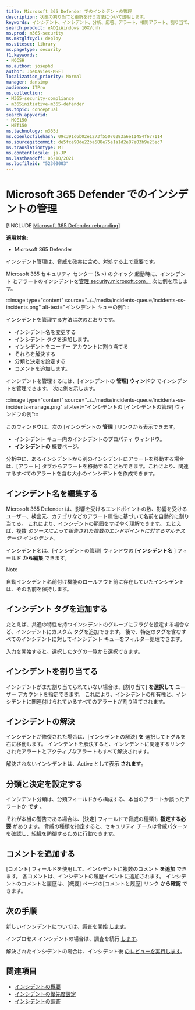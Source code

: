 ```yaml
---
title: Microsoft 365 Defender でのインシデントの管理
description: 状態の割り当てと更新を行う方法について説明します。
keywords: インシデント、インシデント、分析、応答、アラート、相関アラート、割り当て、更新、状態、管理、分類、microsoft、365、m365
search.product: eADQiWindows 10XVcnh
ms.prod: m365-security
ms.mktglfcycl: deploy
ms.sitesec: library
ms.pagetype: security
f1.keywords:
- NOCSH
ms.author: josephd
author: JoeDavies-MSFT
localization_priority: Normal
manager: dansimp
audience: ITPro
ms.collection:
- M365-security-compliance
- m365initiative-m365-defender
ms.topic: conceptual
search.appverid:
- MOE150
- MET150
ms.technology: m365d
ms.openlocfilehash: 09c391d6b02e1273f55070283a6e11454f677114
ms.sourcegitcommit: de5fce90de22ba588e75e1a1d2e87e03b9e25ec7
ms.translationtype: MT
ms.contentlocale: ja-JP
ms.lasthandoff: 05/10/2021
ms.locfileid: "52300003"
---
```

# <a name="manage-incidents-in-microsoft-365-defender"></a>Microsoft 365 Defender でのインシデントの管理

[!INCLUDE [Microsoft 365 Defender rebranding](../includes/microsoft-defender.md)]


**適用対象:**
- Microsoft 365 Defender

インシデント管理は、脅威を確実に含め、対処する上で重要です。

Microsoft 365 セキュリティ センター (& >) のクイック 起動時に、インシデント とアラートのインシデントを[管理 security.microsoft.com。](https://security.microsoft.com)  次に例を示します。

:::image type="content" source="../../media/incidents-queue/incidents-ss-incidents.png" alt-text="インシデント キューの例":::

インシデントを管理する方法は次のとおりです。

- インシデント名を変更する
- インシデント タグを追加します。
- インシデントをユーザー アカウントに割り当てる
- それらを解決する 
- 分類と決定を設定する
- コメントを追加します。

インシデントを管理するには、[インシデントの **管理] ウィンドウ** でインシデントを管理できます。 次に例を示します。

:::image type="content" source="../../media/incidents-queue/incidents-ss-incidents-manage.png" alt-text="インシデントの [インシデントの管理] ウィンドウの例":::

このウィンドウは、次の [インシデントの **管理** ] リンクから表示できます。

- インシデント キュー内のインシデントのプロパティ ウィンドウ。
- **インシデントの** 概要ページ。

分析中に、あるインシデントから別のインシデントにアラートを移動する場合は、[アラート] タブからアラートを移動することもできます。これにより、関連するすべてのアラートを含む大小のインシデントを作成できます。

## <a name="edit-the-incident-name"></a>インシデント名を編集する

Microsoft 365 Defender は、影響を受けるエンドポイントの数、影響を受けるユーザー、検出元、カテゴリなどのアラート属性に基づいて名前を自動的に割り当てる。 これにより、インシデントの範囲をすばやく理解できます。 たとえば、複数 *のソースによって報告された複数のエンドポイントに対するマルチステージ インシデント。*

インシデント名は、[インシデントの管理] ウィンドウの **[インシデント名** ] フィールド **から編集** できます。

> [!NOTE]
> 自動インシデント名前付け機能のロールアウト前に存在していたインシデントは、その名前を保持します。

## <a name="add-incident-tags"></a>インシデント タグを追加する

たとえば、共通の特性を持つインシデントのグループにフラグを設定する場合など、インシデントにカスタム タグを追加できます。 後で、特定のタグを含むすべてのインシデントに対してインシデント キューをフィルター処理できます。

入力を開始すると、選択したタグの一覧から選択できます。

## <a name="assign-incidents"></a>インシデントを割り当てる

インシデントがまだ割り当てられていない場合は、[割り当て] **を選択して** ユーザー アカウントを指定できます。 これにより、インシデントの所有権と、インシデントに関連付けられているすべてのアラートが割り当てされます。

## <a name="resolve-incident"></a>インシデントの解決

インシデントが修復された場合は、[インシデントの解決] **を** 選択してトグルを右に移動します。 インシデントを解決すると、インシデントに関連するリンクされたアラートとアクティブなアラートもすべて解決されます。

解決されないインシデントは、Active として表示 **されます**。

## <a name="set-the-classification-and-determination"></a>分類と決定を設定する

インシデント分類は、分類フィールドから構成する、本当のアラートか誤ったアラートか **です** 。 

それが本当の警告である場合は、[決定] フィールドで脅威の種類も **指定する必要** があります。 脅威の種類を指定すると、セキュリティ チームは脅威パターンを確認し、組織を防御するために行動できます。 

## <a name="add-comments"></a>コメントを追加する

[コメント] フィールドを使用して、インシデントに複数のコメント **を追加** できます。 各コメントは、インシデントの履歴イベントに追加されます。 インシデントのコメントと履歴は、[概要] ページの[コメントと履歴] リンク **から確認** できます。

## <a name="next-steps"></a>次の手順

新しいインシデントについては、調査を開始 [します](investigate-incidents.md)。

インプロセス インシデントの場合は、調査を続行 [します](investigate-incidents.md)。

解決されたインシデントの場合は、インシデント後 [のレビューを実行します](first-incident-post.md)。

## <a name="see-also"></a>関連項目

- [インシデントの概要](incidents-overview.md)
- [インシデントの優先度設定](incident-queue.md)
- [インシデントの調査](investigate-incidents.md)
